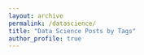 ```yaml
---
layout: archive
permalink: /datascience/
title: "Data Science Posts by Tags"
author_profile: true
---
```

